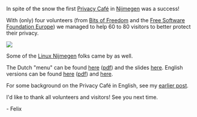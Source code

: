 <style scoped> img { max-width: 100%; } </style>

In spite of the snow the first [Privacy Café](https://privacycafe.nl/)
in [Nijmegen](https://privacycafe.nl/agenda/2401-nijmegen-2015-1-24/)
was a success!

With (only) four volunteers (from [Bits of
Freedom](https://www.bof.nl) and the [Free Software Foundation
Europe](https://fsfe.org)) we managed to help 60 to 80 visitors to
better protect their privacy.

[![][1]][1]

Some of the [Linux Nijmegen][2] folks came by as well.

The Dutch "menu" can be found [here][3] ([pdf][4]) and the slides
[here][5].  English versions can be found [here][6] ([pdf][7]) and
[here][8].

For some background on the Privacy Café in English, see my [earlier
post][9].

I'd like to thank all volunteers and visitors!  See you next time.

\- Felix

[1]: https://blogs.fsfe.org/flx/files/2015/01/privacycafe_nijmegen_1024.jpg
[2]: http://www.linuxnijmegen.nl
[3]: https://obfusk.ch/cryptoparty-privacycafe-menu/nl.html
[4]: https://obfusk.ch/cryptoparty-privacycafe-menu/cryptoparty-privacycafe-menu-combined-nl.pdf
[5]: https://obfusk.ch/cryptoparty-privacycafe-slides/index.nl.html
[6]: https://obfusk.ch/cryptoparty-privacycafe-menu/en.html
[7]: https://obfusk.ch/cryptoparty-privacycafe-menu/cryptoparty-privacycafe-menu-combined-en.pdf
[8]: https://obfusk.ch/cryptoparty-privacycafe-slides/index.html
[9]: https://blogs.fsfe.org/flx/2014/07/01/workshop-on-privacy-and-free-software
